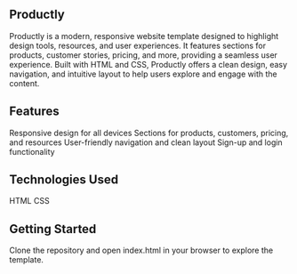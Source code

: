 ## Productly

Productly is a modern, responsive website template designed to highlight design tools, resources, and user experiences. It features sections for products, customer stories, pricing, and more, providing a seamless user experience. Built with HTML and CSS, Productly offers a clean design, easy navigation, and intuitive layout to help users explore and engage with the content.

## Features
Responsive design for all devices
Sections for products, customers, pricing, and resources
User-friendly navigation and clean layout
Sign-up and login functionality

## Technologies Used
HTML
CSS

## Getting Started
Clone the repository and open index.html in your browser to explore the template.